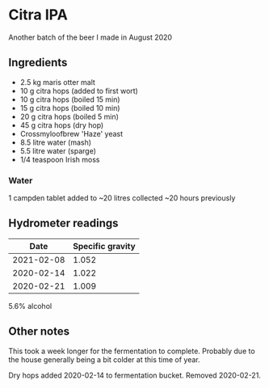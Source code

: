 # Citra IPA

Another batch of the beer I made in August 2020

## Ingredients

* 2.5 kg maris otter malt
* 10 g citra hops (added to first wort)
* 10 g citra hops (boiled 15 min)
* 15 g citra hops (boiled 10 min)
* 20 g citra hops (boiled 5 min)
* 45 g citra hops (dry hop)
* Crossmyloofbrew 'Haze' yeast
* 8.5 litre water (mash)
* 5.5 litre water (sparge)
* 1/4 teaspoon Irish moss

### Water

1 campden tablet added to ~20 litres collected ~20 hours previously

## Hydrometer readings

| Date       | Specific gravity |
| ---------- | ---------------- |
| 2021-02-08 | 1.052            |
| 2020-02-14 | 1.022            |
| 2020-02-21 | 1.009            |

5.6% alcohol

## Other notes

This took a week longer for the fermentation to complete. Probably due to the house generally being a bit 
colder at this time of year.

Dry hops added 2020-02-14 to fermentation bucket. Removed 2020-02-21. 
